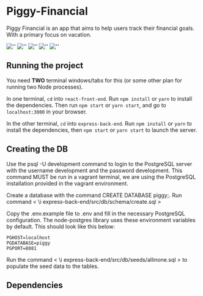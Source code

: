 # Piggy-Financial

Piggy Financial is an app that aims to help users track their financial goals. With a primary focus on vacation.

!['']()
!['']()
!['']()
!['']()
!['']()


## Running the project

You need **TWO** terminal windows/tabs for this (or some other plan for running two Node processes).

In one terminal, `cd` into `react-front-end`. Run `npm install` or `yarn` to install the dependencies. Then run `npm start` or `yarn start`, and go to `localhost:3000` in your browser.

In the other terminal, `cd` into `express-back-end`. Run `npm install` or `yarn` to install the dependencies, then `npm start` or `yarn start` to launch the server.

## Creating the DB

Use the psql -U development command to login to the PostgreSQL server with the username development and the password development. This command MUST be run in a vagrant terminal, we are using the PostgreSQL installation provided in the vagrant environment.

Create a database with the command CREATE DATABASE piggy;. Run command < \i express-back-end/src/db/schema/create.sql >

Copy the .env.example file to .env and fill in the necessary PostgreSQL configuration. The node-postgres library uses these environment variables by default.
This should look like this below:

```
PGHOST=localhost
PGDATABASE=piggy
PGPORT=8081
```

Run the command < \i express-back-end/src/db/seeds/allinone.sql > to populate the seed data to the tables.

## Dependencies